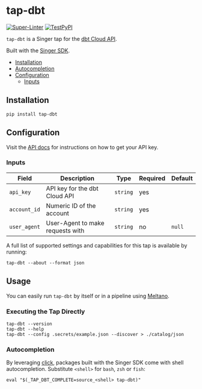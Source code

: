# tap-dbt

[![Super-Linter](https://github.com/edgarrmondragon/tap-dbt/actions/workflows/superlinter.yml/badge.svg)](https://github.com/edgarrmondragon/tap-dbt/actions/workflows/superlinter.yml)
[![TestPyPI](https://github.com/edgarrmondragon/tap-dbt/actions/workflows/test-pypi.yml/badge.svg)](https://github.com/edgarrmondragon/tap-dbt/actions/workflows/test-pypi.yml)

`tap-dbt` is a Singer tap for the [dbt Cloud API][dbtcloud].

Built with the [Singer SDK][sdk].

- [Installation](#Installation)
- [Autocompletion](#Autocompletion)
- [Configuration](#Configuration)
  - [Inputs](#Inputs)

## Installation

```shell
pip install tap-dbt
```

## Configuration

Visit the [API docs][apidocs] for instructions on how to get your API key.

### Inputs

| Field        | Description                      | Type     | Required | Default |
|--------------|----------------------------------|----------|----------|---------|
| `api_key`    | API key for the dbt Cloud API    | `string` | yes      |         |
| `account_id` | Numeric ID of the account        | `string` | yes      |         |
| `user_agent` | User-Agent to make requests with | `string` | no       | `null`  |

A full list of supported settings and capabilities for this
tap is available by running:

```shell
tap-dbt --about --format json
```

## Usage

You can easily run `tap-dbt` by itself or in a pipeline using [Meltano][meltano].

### Executing the Tap Directly

```shell
tap-dbt --version
tap-dbt --help
tap-dbt --config .secrets/example.json --discover > ./catalog/json
```

### Autocompletion

By leveraging [click], packages built with the Singer SDK come with shell
autocompletion. Substitute `<shell>` for `bash`, `zsh` or `fish`:

```shell
eval "$(_TAP_DBT_COMPLETE=source_<shell> tap-dbt)"
```

[dbtcloud]: https://cloud.getdbt.com
[sdk]: https://gitlab.com/meltano/singer-sdk
[apidocs]: https://docs.getdbt.com/dbt-cloud/api#section/Authentication
[meltano]: https://gitlab.com/meltano/singer-sdk/-/blob/main/www.meltano.com
[click]: click.palletsprojects.com/
